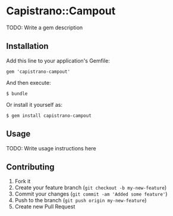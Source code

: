 # Capistrano::Campout

TODO: Write a gem description

## Installation

Add this line to your application's Gemfile:

    gem 'capistrano-campout'

And then execute:

    $ bundle

Or install it yourself as:

    $ gem install capistrano-campout

## Usage

TODO: Write usage instructions here

## Contributing

1. Fork it
2. Create your feature branch (`git checkout -b my-new-feature`)
3. Commit your changes (`git commit -am 'Added some feature'`)
4. Push to the branch (`git push origin my-new-feature`)
5. Create new Pull Request
